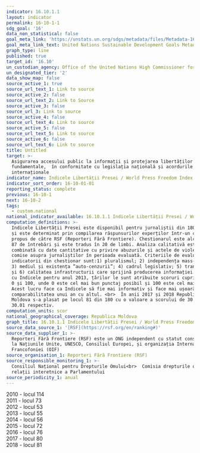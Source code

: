 ```yaml
---
indicator: 16.10.1.1
layout: indicator
permalink: 16-10-1-1
sdg_goal: '16'
data_non_statistical: false
goal_meta_link: 'https://unstats.un.org/sdgs/metadata/files/Metadata-16-10-01.pdf'
goal_meta_link_text: United Nations Sustainable Development Goals Metadata (pdf 1361kB)
graph_type: line
published: true
target_id: '16.10'
un_custodian_agency: Office of the United Nations High Commissioner for Human Rights (OHCHR)
un_designated_tier: '2'
data_show_map: false
source_active_1: true
source_url_text_1: Link to source
source_active_2: false
source_url_text_2: Link to Source
source_active_3: false
source_url_3: Link to source
source_active_4: false
source_url_text_4: Link to source
source_active_5: false
source_url_text_5: Link to source
source_active_6: false
source_url_text_6: Link to source
title: Untitled
target: >-
  Asigurarea accesului public la informații și protejarea libertăților
  fundamentale,  în conformitate cu legislația națională și acordurile
  internaționale
indicator_name: Indicele Libertății Presei / World Press Freedom Index
indicator_sort_order: 16-10-01-01
reporting_status: complete
previous: 16-10-1
next: 16-10-2
tags:
  - custom.national
national_indicator_available: 16.10.1.1 Indicele Libertății Presei / World Press Freedom Index
computation_definitions: >-
  Indicele Libertății Presei este disponibil pentru jurnaliștii din 180 de țări
  și este determinat prin compilarea răspunsurilor experților într-un chestionar
  propus de către RSF (Reporteri Fără Frontiere). Chestionarul este alcătuit din
  87 de întrebări și este tradus în 20 de limbi. Analiza calitativă este
  combinată cu date cantitative cu privire abuzurile și actele de violență
  comise asupra jurnaliștilor în perioada evaluată. Criteriile de evaluare și
  indicatorii din chestionar sunt:1) pluralismul; 2) independența mass-mediei;
  3) mediul și existența ”auto-cenzurii”; 4) cadrul legislativ; 5) transparența,
  și 6) calitatea infrastructurii care sprijină producerea informației. Începînd
  cu Indicele pentru anul 2013, țârilor le sunt atribuite scoruri cuprinse între
  0 și 100, unde 0 este cel mai bun punctaj posibil și 100 este cel mai slab.
  Acest lucru face ca Indicele să fie mai informativ și face mai ușoară
  comparabilitatea unui an cu altul. <br>  În anii 2017 și 2018 Republica
  Moldova s-a plasat pe locul 81 din 180 cu o valoare a scorului de 30.41 și de
  30.01 respectiv.
computation_units: scor
national_geographical_coverage: Republica Moldova
graph_title: 16.10.1.1 Indicele Libertății Presei / World Press Freedom Index
source_data_source_1: '[RSF](https://rsf.org/en/ranking#)'
source_data_supplier_1: >-
  Reporteri Fără Frontiere (RSF) este un ONG independent cu statut consultativ
  la Națiunile Unite, UNESCO, Consiliul Europei, și organizația Internațională a
  Francofoniei (OIF)
source_organisation_1: Reporteri Fără Frontiere (RSF)
source_responsible_monitoring_1: >-
  Consiliul Național pentru Drepturile Omului<br>  Comisia drepturile omului și
  relații interetnice a Parlamentului
source_periodicity_1: anual
---
```

2010 - locul 114<br>
2011 - locul 73<br>
2012 - locul 53<br>
2013 - locul 55<br>
2014 - locul 56<br>
2015 - locul 72<br>
2016 - locul 76<br>
2017 - locul 80<br>
2018 - locul 81
